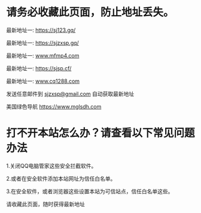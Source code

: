 # 请务必收藏此页面，防止地址丢失。

最新地址一: https://sj123.gq/

最新地址一: https://sjzxsp.gq/

最新地址一: www.mfmp4.com

最新地址一: https://sjsp.cf/

最新地址一: www.cq1288.com

发送任意邮件到 sjzxsp@gmail.com 自动获取最新地址

美国绿色导航 https://www.mglsdh.com

# 打不开本站怎么办？请查看以下常见问题办法

1.关闭QQ电脑管家这些安全拦截软件。

2.或者在安全软件添加本站网址为信任白名单。

3.在安全软件，或者浏览器这些设置本站为可信站点，信任白名单这些。

  请收藏此页面，随时获得最新地址
